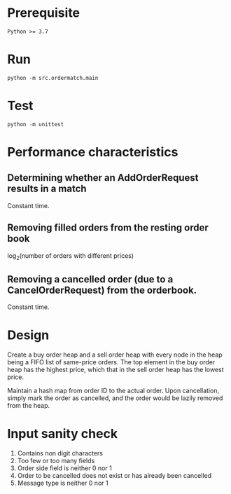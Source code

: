 # Prerequisite
```python3
Python >= 3.7
```

# Run
```python3
python -m src.ordermatch.main
```

# Test
```python3
python -m unittest
```

# Performance characteristics
## Determining whether an AddOrderRequest results in a match
Constant time.

## Removing filled orders from the resting order book
log<sub>2</sub>(number of orders with different prices)

## Removing a cancelled order (due to a CancelOrderRequest) from the orderbook.
Constant time.

# Design
Create a buy order heap and a sell order heap with every node in the heap being a FIFO list of same-price orders. The top element in the buy order heap has the highest price, which that in the sell order heap has the lowest price.

Maintain a hash map from order ID to the actual order. Upon cancellation, simply mark the order as cancelled, and the order would be lazily removed from the heap.

# Input sanity check
1. Contains non digit characters
2. Too few or too many fields
3. Order side field is neither 0 nor 1
4. Order to be cancelled does not exist or has already been cancelled
5. Message type is neither 0 nor 1